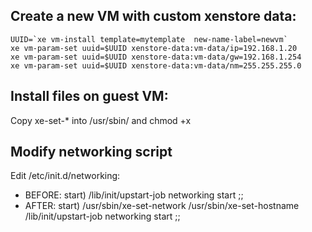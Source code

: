 ## Create a new VM with custom xenstore data:
	UUID=`xe vm-install template=mytemplate  new-name-label=newvm`
	xe vm-param-set uuid=$UUID xenstore-data:vm-data/ip=192.168.1.20
	xe vm-param-set uuid=$UUID xenstore-data:vm-data/gw=192.168.1.254
	xe vm-param-set uuid=$UUID xenstore-data:vm-data/nm=255.255.255.0


## Install files on guest VM:

Copy xe-set-* into /usr/sbin/ and chmod +x


## Modify networking script
Edit /etc/init.d/networking:

* BEFORE:
			start)
        		/lib/init/upstart-job networking start
        		;;
* AFTER:
				start)
        		/usr/sbin/xe-set-network
        		/usr/sbin/xe-set-hostname
        		/lib/init/upstart-job networking start
        		;;
